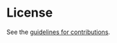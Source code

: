 # License

See the
[guidelines for contributions](https://github.com/yaronf/draft-sheffer-wimse-s2s-reduced/blob/main/CONTRIBUTING.md).
